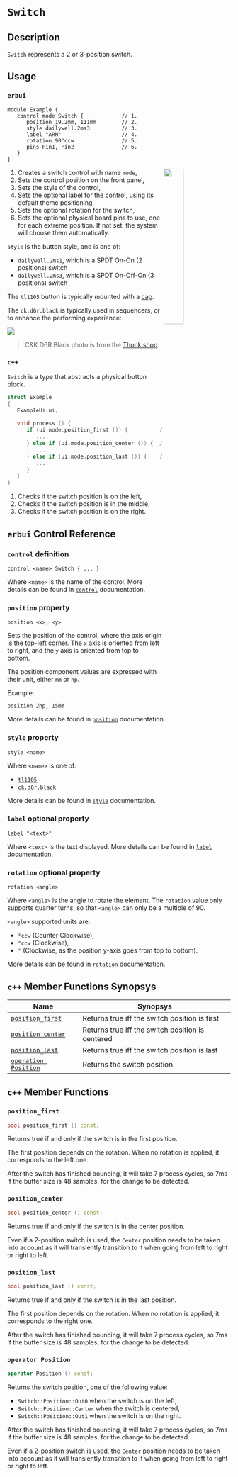 # `Switch`

## Description

`Switch` represents a 2 or 3-position switch.


## Usage

### `erbui`

```erbui
module Example {
   control mode Switch {            // 1.
      position 19.2mm, 111mm        // 2.
      style dailywell.2ms3          // 3.
      label "ARM"                   // 4.
      rotation 90°ccw               // 5.
      pins Pin1, Pin2               // 6.
   }
}
```

<img align="right" width="30%" src="https://www.thonk.co.uk/wp-content/uploads/2017/05/switches-pcb-mount.jpg">

1. Creates a switch control with name `mode`,
2. Sets the control position on the front panel,
3. Sets the style of the control,
4. Sets the optional label for the control, using its default theme positioning,
5. Sets the optional rotation for the switch,
6. Sets the optional physical board pins to use, one for each extreme position.
   If not set, the system will choose them automatically.

`style` is the button style, and is one of:
- `dailywell.2ms1`, which is a SPDT On-On (2 positions) switch
- `dailywell.2ms3`, which is a SPDT On-Off-On (3 positions) switch

The `tl1105` button is typically mounted with a [cap](https://www.digikey.de/product-detail/en/e-switch/1RBLK/EG1882-ND/271579).

The `ck.d6r.black` is typically used in sequencers, or to enhance the performing experience:

<img  src="https://www.thonk.co.uk/wp-content/uploads/2015/01/Radio_Switch_Black.jpg">

> C&K D6R Black photo is from the [Thonk shop](https://www.thonk.co.uk/shop/radio-music-switch/).

### `c++`

`Switch` is a type that abstracts a physical button block.

```c++
struct Example
{
   ExampleUi ui;
   
   void process () {
      if (ui.mode.position_first ()) {          // 1.
         ...
      } else if (ui.mode.position_center ()) {  // 2.
         ...
      } else if (ui.mode.position_last ()) {    // 3.
         ...
      }
   }
}
```

1. Checks if the switch position is on the left,
2. Checks if the switch position is in the middle,
3. Checks if the switch position is on the right.


## `erbui` Control Reference

### `control` definition

```
control <name> Switch { ... }
```

Where `<name>` is the name of the control.
More details can be found in [`control`](../language/grammar.md#control) documentation.

### `position` property

```
position <x>, <y>
```

Sets the position of the control, where the axis origin is the top-left corner.
The `x` axis is oriented from left to right, and the `y` axis is oriented from top to bottom.

The position component values are expressed with their unit, either `mm` or `hp`.

Example:
```
position 2hp, 15mm
```

More details can be found in [`position`](../language/grammar.md#position) documentation.

### `style` property

```
style <name>
```

Where `<name>` is one of:
- [`tl1105`](https://www.digikey.de/product-detail/en/e-switch/TL1105SPF250Q/EG1862-ND/271559)
- [`ck.d6r.black`](https://www.thonk.co.uk/shop/radio-music-switch/)

More details can be found in [`style`](../language/grammar.md#style) documentation.

### `label` optional property

```
label "<text>"
```

Where `<text>` is the text displayed.
More details can be found in [`label`](../language/grammar.md#label) documentation.


### `rotation` optional property

```
rotation <angle>
```

Where `<angle>` is the angle to rotate the element.
The `rotation` value only supports quarter turns, so that `<angle>` can only be a multiple of 90.

 `<angle>` supported units are:
- `°ccw` (Counter Clockwise),
- `°ccw` (Clockwise),
- `°` (Clockwise, as the position y-axis goes from top to bottom).

More details can be found in [`rotation`](../language/grammar.md#rotation) documentation.


## `c++` Member Functions Synopsys

| Name | Synopsys |
| - | - |
| [`position_first`](#position_first) | Returns true iff the switch position is first |
| [`position_center`](#position_center) | Returns true iff the switch position is centered |
| [`position_last`](#position_last) | Returns true iff the switch position is last |
| [`operation Position`](#operator-position) | Returns the switch position |


## `c++` Member Functions

### `position_first`

```c++
bool position_first () const;
```

Returns true if and only if the switch is in the first position.

The first position depends on the rotation. When no rotation is applied, it corresponds to
the left one.

After the switch has finished bouncing, it will take 7 process cycles, so 7ms if the buffer
size is 48 samples, for the change to be detected.

### `position_center`

```c++
bool position_center () const;
```

Returns true if and only if the switch is in the center position.

Even if a 2-position switch is used, the `Center` position needs to be taken into account
as it will transiently transition to it when going from left to right or right to left.

### `position_last`

```c++
bool position_last () const;
```

Returns true if and only if the switch is in the last position.

The first position depends on the rotation. When no rotation is applied, it corresponds to
the right one.

After the switch has finished bouncing, it will take 7 process cycles, so 7ms if the buffer
size is 48 samples, for the change to be detected.

### `operator Position`

```c++
operator Position () const;
```

Returns the switch position, one of the following value:
- `Switch::Position::Out0` when the switch is on the left,
- `Switch::Position::Center` when the switch is centered,
- `Switch::Position::Out1` when the switch is on the right.

After the switch has finished bouncing, it will take 7 process cycles, so 7ms if the buffer
size is 48 samples, for the change to be detected.

Even if a 2-position switch is used, the `Center` position needs to be taken into account
as it will transiently transition to it when going from left to right or right to left.
